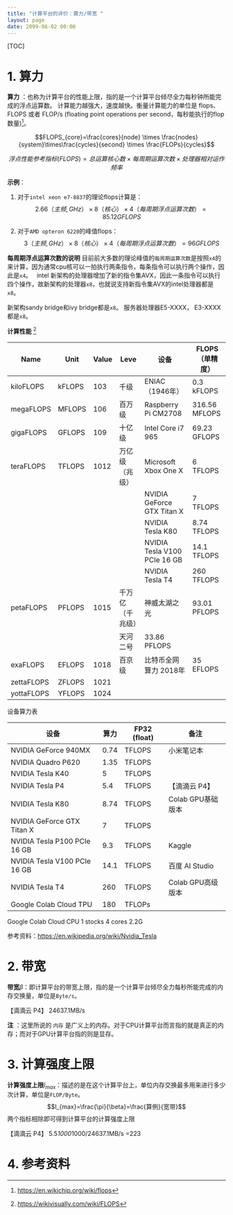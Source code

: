 ```yaml
---
title: "计算平台的评价：算力/带宽 "
layout: page
date: 2099-06-02 00:00
---
```

[TOC]

# 1. 算力
**算力** ：也称为计算平台的性能上限，指的是一个计算平台倾尽全力每秒钟所能完成的浮点运算数。
计算能力越强大，速度越快。衡量计算能力的单位是 flops、FLOPS 或者 FLOP/s (floating point operations per second，每秒能执行的flop数量)[^flops]。

$$FLOPS_{core}=\frac{cores}{node} \times \frac{nodes}{system}\times\frac{cycles}{second} \times \frac{FLOPs}{cycles}$$

$$ 浮点性能参考指标 (FLOPS) = 总运算核心数 \times 每周期运算次数 \times 处理器相对运作频率$$

**示例**： 

1. 对于`intel xeon e7-8837`的理论flops计算是：
$$2.66（主频,GHz）×8（核心）×4（每周期浮点运算次数）=85.12 GFLOPS$$

2. 对于`AMD opteron 6220`的峰值flops：
$$3（主频,GHz）×8（核心）×4（每周期浮点运算次数）=96 GFLOPS$$


**每周期浮点运算次数的说明**
目前前大多数的理论峰值的`每周期运算次数`是按照`x4`的来计算，因为通常cpu核可以一拍执行两条指令，每条指令可以执行两个操作，因此是`x4`。
 
intel 新架构的处理器增加了新的指令集AVX，因此一条指令可以执行四个操作，故新架构的处理器`x8`，也就说支持新指令集AVX的intel处理器都是`x8`。

新架构sandy bridge和ivy bridge都是`x8`。 服务器处理器E5-XXXX， E3-XXXX都是`x8`。



**计算性能** [^top_list]

| Name       | Unit   | Value | Leve             | 设备                         | FLOPS（单精度） |
| ---------- | ------ | ----- | ---------------- | ---------------------------- | --------------- |
| kiloFLOPS  | kFLOPS | 103   | 千级             | ENIAC （1946年）             | 0.3 kFLOPS      |
| megaFLOPS  | MFLOPS | 106   | 百万级           | Raspberry Pi CM2708          | 316.56 MFLOPS   |
| gigaFLOPS  | GFLOPS | 109   | 十亿级           | Intel Core i7 965            | 69.23 GFLOPS    |
| teraFLOPS  | TFLOPS | 1012  | 万亿级（兆级）   | Microsoft Xbox One X         | 6 TFLOPS        |
|            |        |       |                  | NVIDIA GeForce GTX Titan X   | 7 TFLOPS        |
|            |        |       |                  | NVIDIA Tesla K80             | 8.74 TFLOPS     |
|            |        |       |                  | NVIDIA Tesla V100 PCIe 16 GB | 14.1 TFLOPS     |
|            |        |       |                  | NVIDIA Tesla T4              | 260 TFLOPS      |
| petaFLOPS  | PFLOPS | 1015  | 千万亿（千兆级） | 神威太湖之光                 | 93.01 PFLOPS    |
|            |        |       | 天河二号         | 33.86 PFLOPS                 |
| exaFLOPS   | EFLOPS | 1018  | 百京级           | 比特币全网算力 2018年        | 35 EFLOPS       |
| zettaFLOPS | ZFLOPS | 1021  |                  |                              |
| yottaFLOPS | YFLOPS | 1024  |                  |                              |                 |



设备算力表


| 设备                         | 算力 | FP32 (float) | 备注              |
| ---------------------------- | ---- | ------------ | ----------------- |
| NVIDIA GeForce 940MX         | 0.74 | TFLOPS       | 小米笔记本        |
| NVIDIA Quadro P620           | 1.35 | TFLOPS       |                   |
| NVIDIA Tesla K40             | 5    | TFLOPS       |                   |
| NVIDIA Tesla P4              | 5.4  | TFLOPS       | 【滴滴云 P4】     |
| NVIDIA Tesla K80             | 8.74 | TFLOPS       | Colab GPU基础版本 |
| NVIDIA GeForce GTX Titan X   | 7    | TFLOPS       |                   |
| NVIDIA Tesla P100 PCIe 16 GB | 9.3  | TFLOPS       | Kaggle            |
| NVIDIA Tesla V100 PCIe 16 GB | 14.1 | TFLOPS       | 百度 AI Studio    |
| NVIDIA Tesla T4              | 260  | TFLOPS       | Colab GPU高级版本 |
| Google Colab Cloud TPU       | 180  | TFLOPs       |                   |

Google Colab Cloud CPU 1 stocks 4 cores 2.2G

参考资料：https://en.wikipedia.org/wiki/Nvidia_Tesla

# 2. 带宽
**带宽**$\beta$：即计算平台的带宽上限，指的是一个计算平台倾尽全力每秒所能完成的内存交换量，单位是`Byte/s`。

【滴滴云 P4】 24637.1MB/s

**注** ：这里所说的 `内存` 是广义上的内存。对于CPU计算平台而言指的就是真正的内存；而对于GPU计算平台指的则是显存。

# 3. 计算强度上限
**计算强度上限**$I_{max}$：描述的是在这个计算平台上，单位内存交换最多用来进行多少次计算，单位是`FLOP/Byte`。
$$I_{max}=\frac{\pi}{\beta}=\frac{算例}{宽带}$$
两个指标相除即可得到计算平台的计算强度上限

【滴滴云 P4】 5.5*1000*1000/24637.1MB/s =223


# 4. 参考资料
[^flops]: https://en.wikichip.org/wiki/flops
[^top_list]: https://wikivisually.com/wiki/FLOPS

